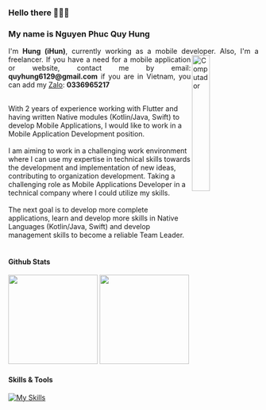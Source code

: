 ### Hello there 👋👋👋
### My name is Nguyen Phuc Quy Hung
<p align="justify">
 I'm <strong>Hung (iHun)</strong>, currently working as a mobile developer.
<img src="https://github.com/lambiengcode/lambiengcode/blob/main/gif/banner_gif.gif?raw=true" width="26.5%" height=auto align="right" alt="Computador">
Also, I'm a freelancer. If you have a need for a mobile application or website, contact me by email: <strong>quyhung6129@gmail.com</strong> if you are in Vietnam, you can add my <a href="https://zalo.me/pc">Zalo</a>: <strong>0336965217</strong> <br><br>
 
With 2 years of experience working with Flutter and having written Native modules (Kotlin/Java, Swift) to develop Mobile Applications, I would like to work in a Mobile Application Development position.<br><br>
I am aiming to work in a challenging work environment where I can use my expertise in technical skills towards the development and implementation of new ideas, contributing to organization development. Taking a challenging role as Mobile Applications Developer in a technical company where I could utilize my skills.<br><br>
The next goal is to develop more complete applications, learn and develop more skills in Native Languages ​​(Kotlin/Java, Swift) and develop management skills to become a reliable Team Leader.<br><br>
 
<!-- [![Dart Badge](https://img.shields.io/badge/-Dart-3399ff?style=for-the-badge&labelColor=black&logo=dart&logoColor=3399ff)](#)
[![Flutter Badge](https://img.shields.io/badge/-Flutter-0073e6?style=for-the-badge&labelColor=black&logo=flutter&logoColor=0073e6)](#) [![Android Badge](https://img.shields.io/badge/-Android-3C8749?style=for-the-badge&labelColor=black&logo=android&logoColor=3C8749)](#)[![iOS Badge](https://img.shields.io/badge/-Swift-cc6600?style=for-the-badge&labelColor=black&logo=swift&logoColor=cc6600)](#)[![Firebase Badge](https://img.shields.io/badge/-Firebase-e69514?style=for-the-badge&labelColor=black&logo=firebase&logoColor=ffa500)](#)
[![Javascript Badge](https://img.shields.io/badge/-Javascript-F0DB4F?style=for-the-badge&labelColor=black&logo=javascript&logoColor=F0DB4F)](#) [![Nodejs Badge](https://img.shields.io/badge/-Nodejs-3C873A?style=for-the-badge&labelColor=black&logo=node.js&logoColor=3C873A)](#) -->

 
#### Github Stats
<p>
<img src="https://github-readme-stats.vercel.app/api?username=Hung6129&count_private=true&show_icons=true&theme=algolia&include_all_commits=true&custom_title=Hung6129&raw=true&border_radius=8&border_color=3d0066" height="180em"/>
<img src="https://github-readme-stats.vercel.app/api/top-langs/?username=Hung6129&show_icons=true&layout=compact&cache_seconds=1800&langs_count=8&theme=algolia&count_private=true&show_icons=true&border_radius=8&border_color=3d0066" height="180em"/>
</p>

#### Skills & Tools
[![My Skills](https://skillicons.dev/icons?i=flutter,dart,kotlin,androidstudio,swift,nodejs,aws,firebase,mongodb,git,github&perline=15&theme=dark)](https://skillicons.dev)


